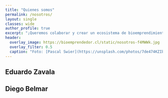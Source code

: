 ```yaml
---
title: "Quienes somos"
permalink: /nosotros/
layout: single
classes: wide
author_profile: true
excerpt: "¡Queremos colaborar y crear un ecosistema de bioemprendimiento!"
header:
  overlay_image: https://bioemprendedor.cl/static/nosotros-f4MWWk.jpg
  overlay_filter: 0.5
  caption: "Foto: [Pascal Swier](https://unsplash.com/photos/7de474KZIbs) @ Unsplash"
---
```


## Eduardo Zavala

## Diego Belmar
